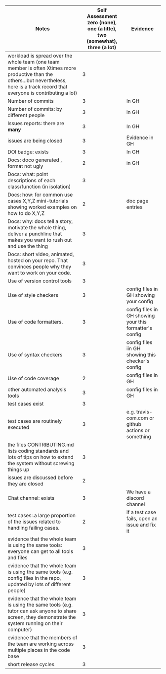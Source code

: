 <br clear=all>

| Notes|Self Assessment  zero (none), one (a litte), two (somewhat), three (a lot)| Evidence|
|-----|--------|---------|
|workload is spread over the whole team (one team member is often Xtimes more productive than the others...but nevertheless, here is a track record that everyone is contributing a lot)|3| |
| Number of commits|3|In GH |
| Number of commits: by different people|3|in GH|
| Issues reports: there are **many**| 3|In GH  |
|  issues are being  closed|3 |Evidence in GH |
| DOI badge: exists |3 |In GH  |
|Docs: doco generated , format not ugly |2|in GH|
|Docs: what: point descriptions of each class/function (in isolation) |3| |
|Docs: how: for common use cases X,Y,Z mini-tutorials showing worked examples on how to do X,Y,Z|2|doc page entries|
|Docs: why: docs tell a story, motivate the whole thing, deliver a punchline that makes you want to rush out and use the thing| 3| |
|Docs: short video, animated, hosted on your repo. That convinces people why they want to work on your code.|3 | |
| Use of version control tools| 3| |
|Use of  style checkers |3 |config files in GH showing your config| 
| Use of code  formatters. | 3|config files in GH showing your this formatter's  config|
| Use of syntax checkers| 3 |config files iin  GH showing this checker's config|
| Use of code coverage | 2|config files in GH|
| other automated analysis tools| 3|config files in GH|
| test cases exist|3||
| test cases are routinely executed|3 |e.g. travis-com.com or github actions or something|
 | the files CONTRIBUTING.md lists coding standards and lots of tips on how to extend the system without screwing things up| 3| |
| issues are discussed before they are closed| 2| |
| Chat channel: exists| 3| We have a discord channel |
| test cases:.a large proportion of the issues related to handling failing cases.|2 |if a test case fails, open an issue and fix it|
| evidence that the whole team is using the same tools: everyone can get to all tools and files| 3| |
| evidence that the whole team is using the same tools (e.g. config files in the repo, updated by lots of different people)| 3| |
| evidence that the whole team is using the same tools (e.g. tutor can ask anyone to share screen, they demonstrate the system running on their computer)| 3| |
| evidence that the members of the team are working across multiple places in the code base| 3| |
|short release cycles |  3||

